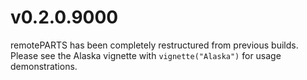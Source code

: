 # v0.2.0.9000

remotePARTS has been completely restructured from previous builds. Please see
the Alaska vignette with `vignette("Alaska")` for usage demonstrations. 
